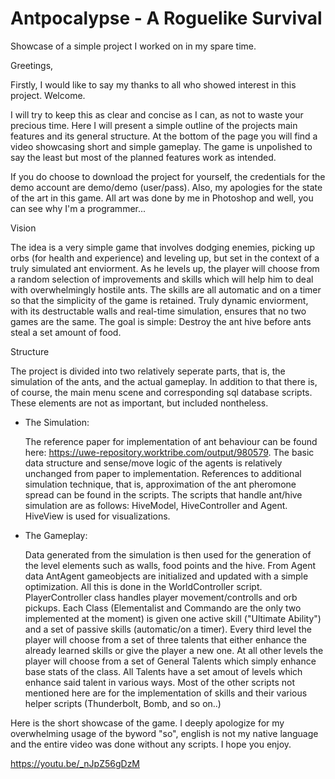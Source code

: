 # Antpocalypse - A Roguelike Survival
Showcase of a simple project I worked on in my spare time.

Greetings,

Firstly, I would like to say my thanks to all who showed interest in this project. Welcome.

I will try to keep this as clear and concise as I can, as not to waste your precious time. Here I will present a simple outline of the projects main features and its general structure. At the bottom of the page you will find a video showcasing short and simple gameplay. The game is unpolished to say the least but most of the planned features work as intended.

If you do choose to download the project for yourself, the credentials for the demo account are demo/demo (user/pass). Also, my apologies for the state of the art in this game. All art was done by me in Photoshop and well, you can see why I'm a programmer...

Vision

  The idea is a very simple game that involves dodging enemies, picking up orbs (for health and experience) and leveling up, but set in the context of a truly simulated ant enviorment. As he levels up, the player will choose from a random selection of improvements and skills which will help him to deal with overwhelmingly hostile ants. The skills are all automatic and on a timer so that the simplicity of the game is retained. Truly dynamic enviorment, with its destructable walls and real-time simulation, ensures that no two games are the same. 
  The goal is simple: Destroy the ant hive before ants steal a set amount of food. 
 
Structure

  The project is divided into two relatively seperate parts, that is, the simulation of the ants, and the actual gameplay. In addition to that there is, of course, the main menu scene and corresponding sql database scripts. These elements are not as important, but included nontheless.
  
  
  - The Simulation:
   
  	The reference paper for implementation of ant behaviour can be found here: https://uwe-repository.worktribe.com/output/980579.
  	The basic data structure and sense/move logic of the agents is relatively unchanged from paper to implementation.
  	References to additional simulation technique, that is, approximation of the ant pheromone spread can be found in the scripts.
  	The scripts that handle ant/hive simulation are as follows: HiveModel, HiveController and Agent. HiveView is used for visualizations.
        
   - The Gameplay:
   
        Data generated from the simulation is then used for the generation of the level elements such as walls, food points and the hive. 
        From Agent data AntAgent gameobjects are initialized and updated with a simple optimization. All this is done in the WorldController script.
        PlayerController class handles player movement/controlls and orb pickups.
        Each Class (Elementalist and Commando are the only two implemented at the moment) is given one active skill ("Ultimate Ability") and a set of passive skills (automatic/on a timer).
        Every third level the player will choose from a set of three talents that either enhance the already learned skills or give the player a new one. 
        At all other levels the player will choose from a set of General Talents which simply enhance base stats of the class.
        All Talents have a set amout of levels which enhance said talent in various ways.
        Most of the other scripts not mentioned here are for the implementation of skills and their various helper scripts (Thunderbolt, Bomb, and so on..)
    
Here is the short showcase of the game. I deeply apologize for my overwhelming usage of the byword "so", english is not my native language and the entire video was done without any scripts. I hope you enjoy.

https://youtu.be/_nJpZ56gDzM

